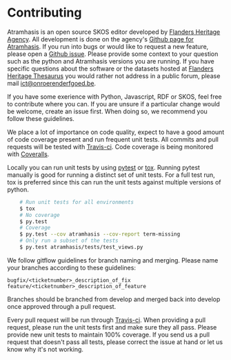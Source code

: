 Contributing
============

Atramhasis is an open source SKOS editor developed by
[Flanders Heritage Agency]. All development is done on the agency's 
[Github page for Atramhasis]. If you run into bugs or would like to request
a new feature, please open a [Github issue]. Please provide some context to 
your question such as the python and Atramhasis versions you are running. 
If you have specific questions about the software or the datasets hosted at 
[Flanders Heritage Thesaurus] you would rather not address in a public forum, 
please mail <ict@onroerenderfgoed.be>.

If you have some
exerience with Python, Javascript, RDF or SKOS, feel free to contribute
where you can. If you are unsure if a particular change would be welcome, 
create an issue first. When doing so, we recommend you follow these guidelines.

We place a lot of importance on code quality, expect to have a good 
amount of code coverage present and run frequent unit tests. All commits and
pull requests will be tested with [Travis-ci]. Code coverage is being 
monitored with [Coveralls].

Locally you can run unit tests by using [pytest] or [tox]. Running pytest 
manually is good for running a distinct set of unit tests. For a full test run, 
tox is preferred since this can run the unit tests against multiple versions of
python.

```bash
    # Run unit tests for all environments 
    $ tox
    # No coverage
    $ py.test 
    # Coverage
    $ py.test --cov atramhasis --cov-report term-missing
    # Only run a subset of the tests
    $ py.test atramhasis/tests/test_views.py
```

We follow gitflow guidelines for branch naming and merging. Please name your 
branches according to these guidelines:
```
bugfix/<ticketnumber>_description_of_fix
feature/<ticketnumber>_description_of_feature
````

Branches should be branched from develop and merged back into develop once approved 
through a pull request.

Every pull request will be run through [Travis-ci]. When providing a pull 
request, please run the unit tests first and make sure they all pass. Please 
provide new unit tests to maintain 100% coverage. If you send us a pull request
that doesn't pass all tests, please correct the issue at hand or let us 
know why it's not working.

[Flanders Heritage Agency]: https://www.onroerenderfgoed.be
[Flanders Heritage Thesaurus]: https://thesaurus.onroerenderfgoed.be
[Github page for Atramhasis]: https://github.com/OnroerendErfgoed/atramhasis
[Github issue]: https://github.com/OnroerendErfgoed/atramhasis/issues
[Travis-ci]: https://travis-ci.org/OnroerendErfgoed/atramhasis
[Coveralls]: https://coveralls.io/r/OnroerendErfgoed/atramhasis
[pytest]: http://pytest.org
[tox]: http://tox.readthedocs.org
